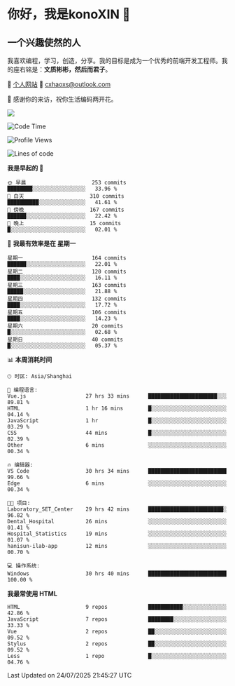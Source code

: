 <!--
**konoXIN/konoXIN** is a ✨ _special_ ✨ repository because its `README.md` (this file) appears on your GitHub profile.

Here are some ideas to get you started:

- 🔭 I’m currently working on ...
- 🌱 I’m currently learning ...
- 👯 I’m looking to collaborate on ...
- 🤔 I’m looking for help with ...
- 💬 Ask me about ...
- 📫 How to reach me: ...
- 😄 Pronouns: ...
- ⚡ Fun fact: ...
-->
# 你好，我是konoXIN 👋
## 一个兴趣使然的人

我喜欢编程，学习，创造，分享。我的目标是成为一个优秀的前端开发工程师。我的座右铭是：**文质彬彬，然后而君子**。

📄 [个人网站](https://www.konoxin.top/)  📮 cxhaoxs@outlook.com
    
👋 感谢你的来访，祝你生活编码两开花。

<a href="https://wakatime.com"><img src="https://wakatime.com/share/@konoXIN/7d7b1368-87f9-4766-8aad-0b59725c07da.png" /></a>
 <!--START_SECTION:waka-->
![Code Time](http://img.shields.io/badge/Code%20Time-2%2C369%20hrs%2038%20mins-blue)

![Profile Views](http://img.shields.io/badge/%E4%B8%AA%E4%BA%BA%E8%B5%84%E6%96%99%E8%A7%82%E7%9C%8B%E6%AC%A1%E6%95%B0-0-blue)

![Lines of code](https://img.shields.io/badge/%E4%BB%8E%E3%80%8CHello%20World%E3%80%8D%E8%B5%B7%E6%88%91%E5%B7%B2%E7%BB%8F%E5%86%99%E4%BA%86-322.4%20thousand%20%E8%A1%8C%E4%BB%A3%E7%A0%81-blue)

**我是早起的 🐤** 

```text
🌞 早晨                     253 commits         ████████░░░░░░░░░░░░░░░░░   33.96 % 
🌆 白天                     310 commits         ██████████░░░░░░░░░░░░░░░   41.61 % 
🌃 傍晚                     167 commits         ██████░░░░░░░░░░░░░░░░░░░   22.42 % 
🌙 晚上                     15 commits          █░░░░░░░░░░░░░░░░░░░░░░░░   02.01 % 
```
📅 **我最有效率是在 星期一** 

```text
星期一                      164 commits         ██████░░░░░░░░░░░░░░░░░░░   22.01 % 
星期二                      120 commits         ████░░░░░░░░░░░░░░░░░░░░░   16.11 % 
星期三                      163 commits         █████░░░░░░░░░░░░░░░░░░░░   21.88 % 
星期四                      132 commits         ████░░░░░░░░░░░░░░░░░░░░░   17.72 % 
星期五                      106 commits         ████░░░░░░░░░░░░░░░░░░░░░   14.23 % 
星期六                      20 commits          █░░░░░░░░░░░░░░░░░░░░░░░░   02.68 % 
星期日                      40 commits          █░░░░░░░░░░░░░░░░░░░░░░░░   05.37 % 
```


📊 **本周消耗时间** 

```text
🕑︎ 时区: Asia/Shanghai

💬 编程语言: 
Vue.js                   27 hrs 33 mins      ██████████████████████░░░   89.81 % 
HTML                     1 hr 16 mins        █░░░░░░░░░░░░░░░░░░░░░░░░   04.14 % 
JavaScript               1 hr                █░░░░░░░░░░░░░░░░░░░░░░░░   03.29 % 
CSS                      44 mins             █░░░░░░░░░░░░░░░░░░░░░░░░   02.39 % 
Other                    6 mins              ░░░░░░░░░░░░░░░░░░░░░░░░░   00.34 % 

🔥 编辑器: 
VS Code                  30 hrs 34 mins      █████████████████████████   99.66 % 
Edge                     6 mins              ░░░░░░░░░░░░░░░░░░░░░░░░░   00.34 % 

🐱‍💻 项目: 
Laboratory_SET_Center    29 hrs 42 mins      ████████████████████████░   96.82 % 
Dental_Hospital          26 mins             ░░░░░░░░░░░░░░░░░░░░░░░░░   01.41 % 
Hospital_Statistics      19 mins             ░░░░░░░░░░░░░░░░░░░░░░░░░   01.07 % 
hanisun-ilab-app         12 mins             ░░░░░░░░░░░░░░░░░░░░░░░░░   00.70 % 

💻 操作系统: 
Windows                  30 hrs 40 mins      █████████████████████████   100.00 % 
```

**我最常使用 HTML** 

```text
HTML                     9 repos             ███████████░░░░░░░░░░░░░░   42.86 % 
JavaScript               7 repos             ████████░░░░░░░░░░░░░░░░░   33.33 % 
Vue                      2 repos             ██░░░░░░░░░░░░░░░░░░░░░░░   09.52 % 
Stylus                   2 repos             ██░░░░░░░░░░░░░░░░░░░░░░░   09.52 % 
Less                     1 repo              █░░░░░░░░░░░░░░░░░░░░░░░░   04.76 % 
```




 Last Updated on 24/07/2025 21:45:27 UTC
<!--END_SECTION:waka-->
